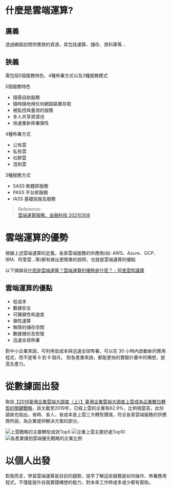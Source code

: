 # 什麼是雲端運算?

## 廣義  
透過網路訪問供應商的資源，其包括運算、儲存、資料庫等...  

## 狹義

需包括5個服務特色、4種佈署方式以及3種服務模式  

5個服務特色
+ 隨需自助服務
+ 隨時隨地用任何網路裝置存取
+ 被監控與量測的服務
+ 多人共享資源池
+ 快速重新佈署彈性

4種佈署方式
+ 公有雲
+ 私有雲
+ 社群雲
+ 混和雲

3種服務方式
+ SASS 軟體即服務
+ PASS 平台即服務
+ IASS 基礎設施及服務

> Reference:  
  [雲端運算服務、金融科技 20210308](https://drive.google.com/file/d/1UYbm03ehUAsKlICvyp1P4I0PZ_g8vlCv/view)


# 雲端運算的優勢  
根據上述雲端運算的定義，各家雲端服務的供應商(如: AWS、Azure、GCP、IBM、阿里雲...等)都有做出更簡單的說明，也就是雲端運算的優點

以下摘錄自[什麼是雲端運算？雲端運算的優勢是什麼？ - 阿里雲知識庫](https://www.alibabacloud.com/tc/knowledge/what-is-cloud-computing)

## 雲端運算的優點
+ 低成本
+ 數據安全
+ 可擴展性和速度
+ 彈性運算
+ 無限的儲存空間
+ 數據備份及恢復
+ 迅速全球佈署

對中小企業來說，可利用低成本與迅速全球佈署，可以在 30 小時內啟動新的應用程式，而不是等 6 到 9 個月。
對各產業來說，都能更快的實驗計畫中的構想，提高生產力。


# 從數據面出發

取自[【2019臺灣企業雲端大調查（上）】臺灣企業雲端大調查上雲成為企業數位轉型的關鍵戰略](https://www.ithome.com.tw/article/134381)，該文截至2019年，已經上雲的企業有62.9%，比例相當高，此份調查也指出，省時、省人、省成本是上雲三大轉型價值，符合各家雲端服務的供應商所說，為企業提供解決方案的部分。

![上雲戰略的主要轉型成效Top5](https://s4.itho.me/sites/default/files/images/P36-%E4%B8%8A%E9%9B%B2%E6%88%B0%E7%95%A5%E7%9A%84%E4%B8%BB%E8%A6%81%E8%BD%89%E5%9E%8B%E6%88%90%E6%95%88Top5.png)
![企業上雲主要好處Top10](https://s4.itho.me/sites/default/files/images/P36-%E4%BC%81%E6%A5%AD%E4%B8%8A%E9%9B%B2%E4%B8%BB%E8%A6%81%E5%A5%BD%E8%99%95Top10.png)
![各產業擁抱雲端優先戰略的企業比例](https://s4.itho.me/sites/default/files/images/P36-%E5%90%84%E7%94%A2%E6%A5%AD%E6%93%81%E6%8A%B1%E9%9B%B2%E7%AB%AF%E5%84%AA%E5%85%88%E6%88%B0%E7%95%A5%E7%9A%84%E4%BC%81%E6%A5%AD%E6%AF%94%E4%BE%8B.png)

# 以個人出發
對我而言，學習雲端運算是目前的趨勢，提早了解這些服務是如何操作、佈署應用程式，不僅能提升自我實踐構想的能力，對未來工作時或多或少都有幫助。
